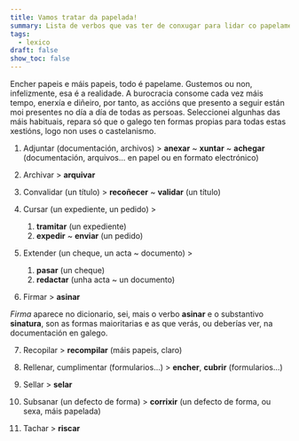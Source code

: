 ```yaml
---
title: Vamos tratar da papelada!
summary: Lista de verbos que vas ter de conxugar para lidar co papelame
tags:
  - lexico
draft: false
show_toc: false
---
```

Encher papeis e máis papeis, todo é papelame. Gustemos ou non, infelizmente, esa é a realidade. A burocracia consome cada vez máis tempo, enerxía e diñeiro, por tanto, as accións que presento a seguir están moi presentes no día a día de todas as persoas. Seleccionei algunhas das máis habituais, repara só que o galego ten formas propias para todas estas xestións, logo non uses o castelanismo.

<article>

1. Adjuntar (documentación, archivos) > **anexar** ~ **xuntar** ~ **achegar** (documentación, arquivos... en papel ou en formato electrónico)

</article>

<article>

2. Archivar > **arquivar**

</article>

<article>

3. Convalidar (un título) > **recoñecer** ~ **validar** (un título)

</article>

<article>

4. Cursar (un expediente, un pedido) > 

   1. **tramitar** (un expediente)
   2. **expedir** ~ **enviar** (un pedido)

</article>

<article>

5. Extender (un cheque, un acta ~ documento) > 

   1. **pasar** (un cheque)
   2. **redactar** (unha acta ~ un documento)

</article>

<article>

6. Firmar > **asinar**

*Firma* aparece no dicionario, sei, mais o verbo **asinar** e o substantivo **sinatura**, son as formas maioritarias e as que verás, ou deberías ver, na documentación en galego.

</article>

<article>

7. Recopilar > **recompilar** (máis papeis, claro)

</article>

<article>

8. Rellenar, cumplimentar (formularios...) > **encher**, **cubrir** (formularios...)

</article>

<article>

9. Sellar > **selar** 

</article>

<article>

10. Subsanar (un defecto de forma) > **corrixir** (un defecto de forma, ou sexa, máis papelada)

</article>

<article>

11. Tachar > **riscar**

</article>